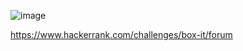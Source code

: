 ![image](https://user-images.githubusercontent.com/65951872/179404845-940d0c04-b4a8-4ac6-a799-7c314e8ffd02.png)


https://www.hackerrank.com/challenges/box-it/forum
